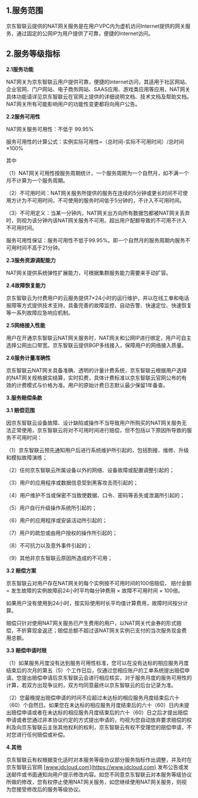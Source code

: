 ## 1.服务范围 ##

京东智联云提供的NAT网关服务是在用户VPC内为虚机访问Internet提供的网关服务，通过固定的公网IP为用户提供了可靠，便捷的Internet访问。

## 2.服务等级指标 ##

**2.1服务功能**

NAT网关为京东智联云用户提供可靠，便捷的Internet访问，其适用于社区网站、企业官网、门户网站、电子商务网站、SAAS应用、游戏类应用等应用，NAT网关具体功能请详见京东智联云在官网上提供的详细说明文档、技术文档及帮助文档。NAT网关所有可能影响用户的功能性变更都将向用户公告。

**2.2服务可用性**

NAT网关服务可用性：不低于 99.95%

服务可用性的计算公式：实例实际可用性=（总时间-实际不可用时间）/总时间×100%

其中

（1）NAT网关可用性按服务周期统计，一个服务周期为一个自然月，如不满一个月不计算为一个服务周期。

（2）不可用时间：NAT网关服务所提供的服务在连续的5分钟或更长时间不可使用方计为不可用时间，不可使用的服务时间低于5分钟的，不计入不可用时间。

（3）不可用定义：当某一分钟内，NAT网关出方向所有数据包都被NAT网关丢弃时，则视为该分钟内该NAT网关服务不可用。超出用户配额导致的不可用不计入不可用时间。

服务可用性保证：服务可用性不低于99.95%。即一个自然月的服务周期内服务不可用时间不高于21分钟。

**2.3服务资源调配能力**

NAT网关提供系统弹性扩展能力，可根据集群服务能力需要来手动扩容。

**2.4故障恢复能力**

京东智联云为付费用户的云服务提供7×24小时的运行维护，并以在线工单和电话报障等方式提供技术支持，具备完善的故障监控、自动告警、快速定位、快速恢复等一系列故障应急响应机制。

**2.5网络接入性能**

用户在开通京东智联云NAT网关服务时，NAT网关和公网IP进行绑定，用户可自主选择公网出口带宽。京东智联云提供BGP多线接入，保障用户的网络接入质量。

**2.6服务计量准确性**

京东智联云NAT网关具备准确、透明的计量计费系统，京东智联云根据用户选择的NAT网关规格据实结算，实时扣费，具体计费标准以京东智联云官网公布的有效的计费模式与价格为准。用户的原始计费日志默认最少保留1年备查。

**3.服务赔偿条款**

**3.1 赔偿范围**

因京东智联云设备故障、设计缺陷或操作不当导致用户所购买的NAT网关服务无法正常使用，京东智联云将对不可用时间进行赔偿，但不包括以下原因所导致的服务不可用时间：

（1）京东智联云预先通知用户后进行系统维护所引起的，包括割接、维修、升级和模拟故障演练；

（2）任何京东智联云所属设备以外的网络、设备故障或配置调整引起的；

（3）用户的应用程序或数据信息受到黑客攻击而引起的；

（4）用户维护不当或保密不当致使数据、口令、密码等丢失或泄漏所引起的；

（5）用户自行升级操作系统所引起的；

（6）用户的应用程序或安装活动所引起的；

（7）用户的疏忽或由用户授权的操作所引起的；

（8）不可抗力以及意外事件引起的；

（9）其他非京东智联云原因所造成的不可用；

**3.2 赔偿方案**

京东智联云对用户存在NAT网关的每个实例按不可用时间的100倍赔偿， 赔付金额 = 发生故障的实例故障前24小时平均每分钟费用 × 故障不可用时间 × 100倍。

如果用户没有使用到24小时，按实际使用时长平均值计算费用，故障时间按分计算。

赔偿只针对使用NAT网关服务已产生费用的用户，以NAT网关代金券的形式赔偿，不折算现金返还；赔偿总额不超过该NAT网关实例已支付的当次服务现金费用总额。

**3.3 赔偿申请时限**

（1）如某服务月度没有达到服务可用性标准，您可以在没有达标的相应服务月度结束后的次月的第五（5）个工作日后，仅通过您相应账户的工单系统提出赔偿申请。您提出赔偿申请后京东智联云会进行相应核实，对于服务月度的服务可用性的计算，若双方出现争议的，双方均同意最终以京东智联云的后台记录为准。

（2）您最晚提出赔偿申请的时间不应超过未达标的相应服务月度结束后六十（60）个自然日。如果您在未达标的相应服务月度结束后的六十（60）日内未提出赔偿申请或者在未达标的相应服务月度结束后的六十（60）日之后才提出赔偿申请或者您通过非本协议约定的方式提出申请的，均视为您自动放弃要求赔偿的权利及向京东智联云主张其他权利的权利，京东智联云有权不受理您的赔偿申请，不对您进行任何赔偿或补偿。

**4.其他**

京东智联云有权根据变化适时对本服务等级协议部分服务指标作出调整，并及时在京东智联云官网 [www.jdcloud.com](https://www.jdcloud.com) 发布公告或发送邮件或书面通知向用户提示修改内容。如您不同意京东智联云对本服务等级协议所做的修改，您有权停止使用NAT网关服务，如您继续使用NAT网关服务，则视为您接受修改后的服务等级协议。
